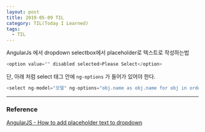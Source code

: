 ```yaml
---
layout: post
title: 2019-05-09 TIL
category: TIL(Today I Learned)
tags:
  - TIL
---
```




AngularJs 에서 dropdown selectbox에서 placeholder로 텍스트로 작성하는법

```javascript
<option value="" disabled selected>Please Select</option>
```

단, 아래 처럼 select 태그 안에 `ng-options` 가 들어가 있어야 한다. 

```javascript
<select ng-model="모델" ng-options="obj.name as obj.name for obj in ordertypeList">
```



---

### Reference

[AngularJS - How to add placeholder text to dropdown](https://stackoverflow.com/questions/27289211/angularjs-how-to-add-placeholder-text-to-dropdown)

